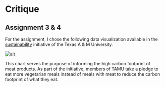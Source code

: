 # Critique

## Assignment 3 & 4

For the assignment, I chose the following data visualization available in the [sustainability](http://sustainability.tamu.edu/why-4-d.aspx) initiative of the Texas A & M University. 

![alt](http://sustainability.tamu.edu/Data/Sites/1/GalleryImages/EditorUploadImages/PledgeImages/4d.jpg)

This chart serves the purpose of informing the high carbon footprint of meat products. As part of the initiative, members of TAMU take a pledge to eat more vegetarian meals instead of meals with meat to reduce the carbon footprint of what they eat.
